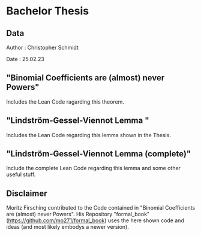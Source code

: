 # Bachelor Thesis

## Data
Author : Christopher Schmidt

Date   : 25.02.23

## "Binomial Coefficients are (almost) never Powers"
Includes the Lean Code ragarding this theorem.

## "Lindström-Gessel-Viennot Lemma "
Includes the Lean Code regarding this lemma shown in the Thesis.

## "Lindström-Gessel-Viennot Lemma (complete)"
Include the complete Lean Code regarding this lemma and some other useful stuff.

## Disclaimer
Moritz Firsching contributed to the Code contained in "Binomial Coefficients are (almost) never Powers". His Repository "formal_book" (https://github.com/mo271/formal_book) uses the here shown code and ideas (and most likely embodys a newer version). 
